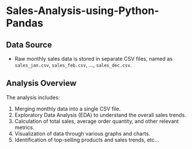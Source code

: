# Sales-Analysis-using-Python-Pandas

## Data Source

- Raw monthly sales data is stored in separate CSV files, named as `sales_jan.csv`, `sales_feb.csv`, ..., `sales_dec.csv`.

## Analysis Overview

The analysis includes:

1. Merging monthly data into a single CSV file.
2. Exploratory Data Analysis (EDA) to understand the overall sales trends.
3. Calculation of total sales, average order quantity, and other relevant metrics.
4. Visualization of data through various graphs and charts.
5. Identification of top-selling products and sales trends, etc...

